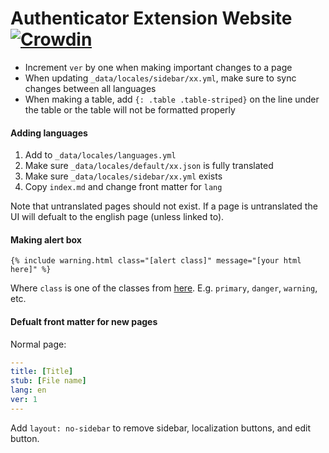 # Authenticator Extension Website [![Crowdin](https://d322cqt584bo4o.cloudfront.net/authenticator-docs/localized.svg)](https://crowdin.com/project/authenticator-docs)

- Increment `ver` by one when making important changes to a page
- When updating `_data/locales/sidebar/xx.yml`, make sure to sync changes between all languages
- When making a table, add `{: .table .table-striped}` on the line under the table or the table will not be formatted properly

#### Adding languages

1. Add to `_data/locales/languages.yml`
2. Make sure `_data/locales/default/xx.json` is fully translated
3. Make sure `_data/locales/sidebar/xx.yml` exists
4. Copy `index.md` and change front matter for `lang`

Note that untranslated pages should not exist. If a page is untranslated the UI will defualt to the english page (unless linked to).

#### Making alert box

```
{% include warning.html class="[alert class]" message="[your html here]" %}

```
Where `class` is one of the classes from [here](https://getbootstrap.com/docs/4.3/components/alerts/#examples). E.g. `primary`, `danger`, `warning`, etc.

#### Defualt front matter for new pages

Normal page:

```yml
---
title: [Title]
stub: [File name]
lang: en
ver: 1
---
```

Add `layout: no-sidebar` to remove sidebar, localization buttons, and edit button.
